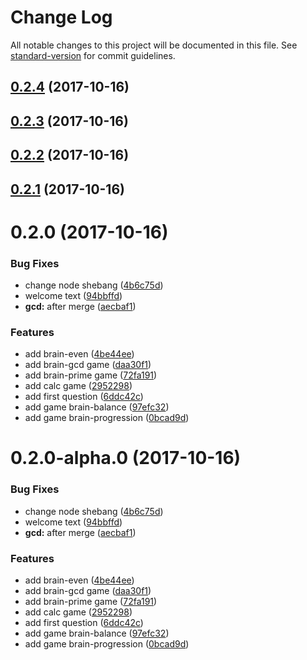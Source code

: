 # Change Log

All notable changes to this project will be documented in this file. See [standard-version](https://github.com/conventional-changelog/standard-version) for commit guidelines.

<a name="0.2.4"></a>
## [0.2.4](https://github.com/Rabinzon/project-lvl1-s128/compare/v0.2.1...v0.2.4) (2017-10-16)



<a name="0.2.3"></a>
## [0.2.3](https://github.com/Rabinzon/project-lvl1-s128/compare/v0.2.2...v0.2.3) (2017-10-16)



<a name="0.2.2"></a>
## [0.2.2](https://github.com/Rabinzon/project-lvl1-s128/compare/v0.2.1...v0.2.2) (2017-10-16)



<a name="0.2.1"></a>
## [0.2.1](https://github.com/Rabinzon/project-lvl1-s128/compare/v0.2.0...v0.2.1) (2017-10-16)



<a name="0.2.0"></a>
# 0.2.0 (2017-10-16)


### Bug Fixes

* change node shebang ([4b6c75d](https://github.com/Rabinzon/project-lvl1-s128/commit/4b6c75d))
* welcome text ([94bbffd](https://github.com/Rabinzon/project-lvl1-s128/commit/94bbffd))
* **gcd:** after merge ([aecbaf1](https://github.com/Rabinzon/project-lvl1-s128/commit/aecbaf1))


### Features

* add brain-even ([4be44ee](https://github.com/Rabinzon/project-lvl1-s128/commit/4be44ee))
* add brain-gcd game ([daa30f1](https://github.com/Rabinzon/project-lvl1-s128/commit/daa30f1))
* add brain-prime game ([72fa191](https://github.com/Rabinzon/project-lvl1-s128/commit/72fa191))
* add calc game ([2952298](https://github.com/Rabinzon/project-lvl1-s128/commit/2952298))
* add first question ([6ddc42c](https://github.com/Rabinzon/project-lvl1-s128/commit/6ddc42c))
* add game brain-balance ([97efc32](https://github.com/Rabinzon/project-lvl1-s128/commit/97efc32))
* add game brain-progression ([0bcad9d](https://github.com/Rabinzon/project-lvl1-s128/commit/0bcad9d))



<a name="0.2.0-alpha.0"></a>
# 0.2.0-alpha.0 (2017-10-16)


### Bug Fixes

* change node shebang ([4b6c75d](https://github.com/Rabinzon/project-lvl1-s128/commit/4b6c75d))
* welcome text ([94bbffd](https://github.com/Rabinzon/project-lvl1-s128/commit/94bbffd))
* **gcd:** after merge ([aecbaf1](https://github.com/Rabinzon/project-lvl1-s128/commit/aecbaf1))


### Features

* add brain-even ([4be44ee](https://github.com/Rabinzon/project-lvl1-s128/commit/4be44ee))
* add brain-gcd game ([daa30f1](https://github.com/Rabinzon/project-lvl1-s128/commit/daa30f1))
* add brain-prime game ([72fa191](https://github.com/Rabinzon/project-lvl1-s128/commit/72fa191))
* add calc game ([2952298](https://github.com/Rabinzon/project-lvl1-s128/commit/2952298))
* add first question ([6ddc42c](https://github.com/Rabinzon/project-lvl1-s128/commit/6ddc42c))
* add game brain-balance ([97efc32](https://github.com/Rabinzon/project-lvl1-s128/commit/97efc32))
* add game brain-progression ([0bcad9d](https://github.com/Rabinzon/project-lvl1-s128/commit/0bcad9d))
